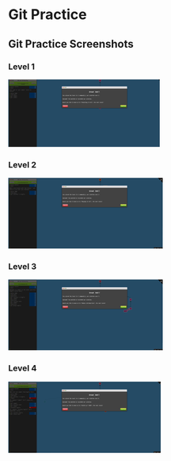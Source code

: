 # Git Practice

## Git Practice Screenshots


### Level 1
![Level 1](images/git-level-1.png)

### Level 2
![Level 2](images/git-level-2.png)

### Level 3
![Level 3](images/git-level-3.png)

### Level 4
![Level 4](images/git-level-4.png)



